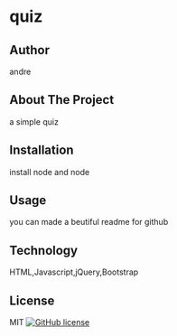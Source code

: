 
# quiz
## Author
andre

## About The Project 
a simple quiz

## Installation
install node and node

## Usage
you can made a beutiful readme for github

## Technology
HTML,Javascript,jQuery,Bootstrap

## License
MIT
[![GitHub license](https://img.shields.io/github/license/undefined/generate-readme.svg)](https://img.shields.io/github/license/undefined/generate-readme)

